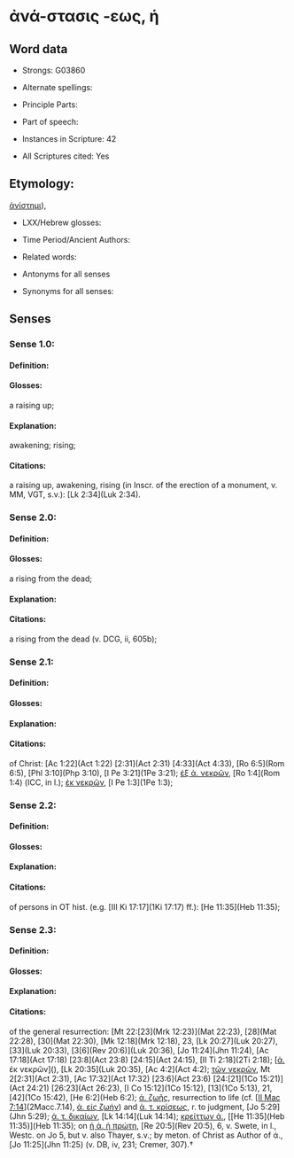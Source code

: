 # ἀνά-στασις -εως, ἡ

<!-- Status: S2=NeedsEdits -->
<!-- Lexica used for edits:   -->

## Word data

* Strongs: G03860

* Alternate spellings:



* Principle Parts: 


* Part of speech: 


* Instances in Scripture: 42

* All Scriptures cited: Yes

## Etymology: 

[ἀνίστημι]()),

* LXX/Hebrew glosses: 


* Time Period/Ancient Authors: 


* Related words: 

* Antonyms for all senses

* Synonyms for all senses: 


## Senses 


### Sense  1.0: 

#### Definition: 

#### Glosses: 

a raising up; 

#### Explanation: 

awakening; 
rising; 

#### Citations: 

a raising up, awakening, rising (in Inscr. of the erection of a monument, v. MM, VGT, s.v.): [Lk 2:34](Luk 2:34).

### Sense  2.0: 

#### Definition: 

#### Glosses: 

a rising from the dead; 

#### Explanation: 


#### Citations: 

a rising from the dead (v. DCG, ii, 605b);

### Sense  2.1: 

#### Definition: 


#### Glosses:



#### Explanation:



#### Citations: 

of Christ: [Ac 1:22](Act 1:22) [2:31](Act 2:31) [4:33](Act 4:33), [Ro 6:5](Rom 6:5), [Phl 3:10](Php 3:10), [I Pe 3:21](1Pe 3:21); [ἐξ ἀ. νεκρῶν](), [Ro 1:4](Rom 1:4) (ICC, in l.); [ἐκ νεκρῶν](), [I Pe 1:3](1Pe 1:3);

### Sense  2.2: 

#### Definition: 


#### Glosses:



#### Explanation:



#### Citations: 

of persons in OT hist. (e.g. [III Ki 17:17](1Ki 17:17) ff.): [He 11:35](Heb 11:35);

### Sense  2.3: 

#### Definition: 


#### Glosses:



#### Explanation:



#### Citations: 

of the general resurrection: [Mt 22:[23](Mrk 12:23)](Mat 22:23), [28](Mat 22:28), [30](Mat 22:30), [Mk 12:18](Mrk 12:18), 23, [Lk 20:27](Luk 20:27), [33](Luk 20:33), [3[6](Rev 20:6)](Luk 20:36), [Jo 11:24](Jhn 11:24), [Ac 17:18](Act 17:18) [23:8](Act 23:8) [24:15](Act 24:15), [II Ti 2:18](2Ti 2:18); [[ἀ.]() ἐκ νεκρῶν](), [Lk 20:35](Luk 20:35), [Ac 4:2](Act 4:2); [τῶν νεκρῶν](), Mt 2[2:31](Act 2:31), [Ac 17:32](Act 17:32) [23:6](Act 23:6) [24:[21](1Co 15:21)](Act 24:21) [26:23](Act 26:23), [I Co 15:12](1Co 15:12), [13](1Co 5:13), 21, [42](1Co 15:42), [He 6:2](Heb 6:2); [ἀ. ζωῆς](), resurrection to life (cf. [[II Mac 7:14](2Macc.7.14)](2Macc.7.14), [ἀ. εἰς ζωήν]()) and [ἀ. τ. κρίσεως](), r. to judgment, [Jo 5:29](Jhn 5:29); [ἀ. τ. δικαίων](), [Lk 14:14](Luk 14:14); [κρείττων ἀ.](), [[He 11:35](Heb 11:35)](Heb 11:35); on [ἡ ἀ. ἡ πρώτη](), [Re 20:5](Rev 20:5), 6, v. Swete, in l., Westc. on Jo 5, but v. also Thayer, s.v.; by meton. of Christ as Author of ἀ., [Jo 11:25](Jhn 11:25) (v. DB, iv, 231; Cremer, 307).†
